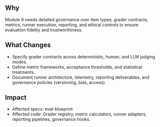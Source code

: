 ## Why
Module 6 needs detailed governance over item types, grader contracts, metrics, runner execution, reporting, and ethical controls to ensure evaluation fidelity and trustworthiness.

## What Changes
- Specify grader contracts across deterministic, human, and LLM judging modes.
- Define metric frameworks, acceptance thresholds, and statistical treatments.
- Document runner architecture, telemetry, reporting deliverables, and governance policies (versioning, bias, access).

## Impact
- Affected specs: eval-blueprint
- Affected code: Grader registry, metric calculators, runner adapters, reporting pipelines, governance hooks.
